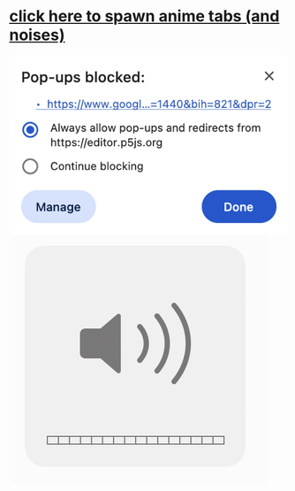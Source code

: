 # **[click here to spawn anime tabs (and noises)](http://tinyurl.com/animetabs)**

![](https://github.com/Jdka1/AnimeTabs/blob/525e110a003a23aba67d5fe293180803cb0eea2a/Screenshot%202024-04-09%20at%206.34.20%20PM.png)
![Screenshot 2024-04-09 at 6.34.38 PM.png](https://github.com/Jdka1/AnimeTabs/blob/525e110a003a23aba67d5fe293180803cb0eea2a/Screenshot%202024-04-09%20at%206.34.38%20PM.png)
